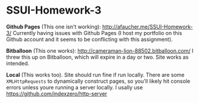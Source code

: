 # SSUI-Homework-3

**Github Pages** (This one isn't working): http://afaucher.me/SSUI-Homework-3/ Currently having issues with Github Pages (I host my portfolio on this Github account and it seems to be conflicting with this assignment).

**Bitballoon** (This one works): http://cameraman-lion-88502.bitballoon.com/
I threw this up on Bitballoon, which will expire in a day or two. Site works as intended.

**Local** (This works too).
Site should run fine if run locally. There are some `XMLHttpRequests` to dynamically construct pages, so you'll likely hit console errors unless youre running a server locally. I usally use https://github.com/indexzero/http-server
